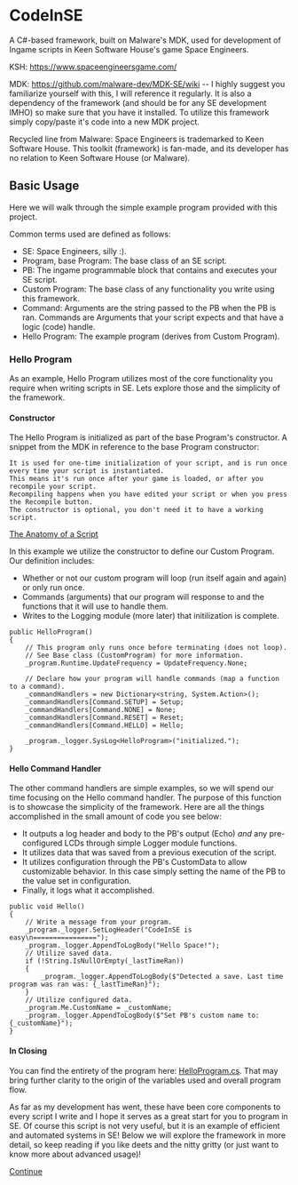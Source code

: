 # CodeInSE
A C#-based framework, built on Malware's MDK, used for development of Ingame scripts in Keen Software House's game Space Engineers.

KSH: https://www.spaceengineersgame.com/

MDK: https://github.com/malware-dev/MDK-SE/wiki -- I highly suggest you
familiarize yourself with this, I will reference it regularly.
It is also a dependency of the framework (and should be for any SE
development IMHO) so make sure that you have it installed.
To utilize this framework simply copy/paste it's code into a new
MDK project.

Recycled line from Malware:
Space Engineers is trademarked to Keen Software House. This toolkit (framework) is fan-made, and its developer has no relation to Keen Software House (or Malware).

## Basic Usage
Here we will walk through the simple example program provided with this project.

Common terms used are defined as follows:
* SE: Space Engineers, silly :).
* Program, base Program: The base class of an SE script.
* PB: The ingame programmable block that contains and executes your SE script.
* Custom Program: The base class of any functionality you write using this framework.
* Command: Arguments are the string passed to the PB when the PB is ran. Commands are Arguments that your script expects and that have a logic (code) handle.
* Hello Program: The example program (derives from Custom Program).

### Hello Program
As an example, Hello Program utilizes most of the core functionality you require when writing scripts in SE. Lets explore those and the simplicity of the framework.

#### Constructor
The Hello Program is initialized as part of the base Program's constructor. A snippet from the MDK in reference to the base Program constructor:
```
It is used for one-time initialization of your script, and is run once every time your script is instantiated.
This means it's run once after your game is loaded, or after you recompile your script.
Recompiling happens when you have edited your script or when you press the Recompile button.
The constructor is optional, you don't need it to have a working script.

```
[The Anatomy of a Script](https://github.com/malware-dev/MDK-SE/wiki/The-Anatomy-of-a-Script)

In this example we utilize the constructor to define our Custom Program. Our definition includes:
* Whether or not our custom program will loop (run itself again and again) or only run once.
* Commands (arguments) that our program will response to and the functions that it will use to handle them.
* Writes to the Logging module (more later) that initilization is complete.
```
public HelloProgram()
{
    // This program only runs once before terminating (does not loop).
    // See Base class (CustomProgram) for more information.
    _program.Runtime.UpdateFrequency = UpdateFrequency.None;

    // Declare how your program will handle commands (map a function to a command).
    _commandHandlers = new Dictionary<string, System.Action>();
    _commandHandlers[Command.SETUP] = Setup;
    _commandHandlers[Command.NONE] = None;
    _commandHandlers[Command.RESET] = Reset;
    _commandHandlers[Command.HELLO] = Hello;

    _program._logger.SysLog<HelloProgram>("initialized.");
}
```
#### Hello Command Handler
The other command handlers are simple examples, so we will spend our time focusing on the Hello command handler.
The purpose of this function is to showcase the simplicity of the framework. Here are all the things accomplished in the small amount of code you see below:
* It outputs a log header and body to the PB's output (Echo) _and_
  any pre-configured LCDs through simple Logger module functions.
* It utilizes data that was saved from a previous execution of the script.
* It utilizes configuration through the PB's CustomData to allow customizable behavior.
  In this case simply setting the name of the PB to the value set in configuration.
* Finally, it logs what it accomplished.

```
public void Hello()
{
    // Write a message from your program.
    _program._logger.SetLogHeader("CodeInSE is easy\n================");
    _program._logger.AppendToLogBody("Hello Space!");
    // Utilize saved data.
    if (!String.IsNullOrEmpty(_lastTimeRan))
    {
        _program._logger.AppendToLogBody($"Detected a save. Last time program was ran was: {_lastTimeRan}");
    }
    // Utilize configured data.
    _program.Me.CustomName = _customName;
    _program._logger.AppendToLogBody($"Set PB's custom name to: {_customName}");
}
```

#### In Closing

You can find the entirety of the program here: [HelloProgram.cs](CodeInSE/HelloProgram.cs). That may bring further clarity to the origin of the variables used and overall program flow.

As far as my development has went, these have been core components to every script I write and I hope it serves as a great start for you to program in SE. Of course this script is not very useful, but it is an example of efficient and automated systems in SE! Below we will explore the framework in more detail, so keep reading if you like deets and the nitty gritty (or just want to know more about advanced usage)!
 
 
[Continue](DOC.md)

